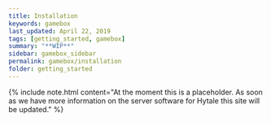 ```yaml
---
title: Installation
keywords: gamebox
last_updated: April 22, 2019
tags: [getting_started, gamebox]
summary: "**WIP**"
sidebar: gamebox_sidebar
permalink: gamebox/installation
folder: getting_started
---
```


{% include note.html content="At the moment this is a placeholder. As soon as we have more information on the server software for Hytale this site will be updated." %}
